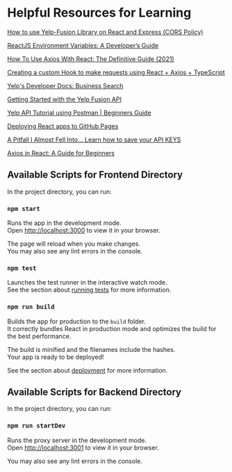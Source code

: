 # Helpful Resources for Learning

[How to use Yelp-Fusion Library on React and Express (CORS Policy)](https://dev.to/kyle12jung/how-to-use-yelp-fusion-library-on-react-and-express-cors-policy-2igb)

[ReactJS Environment Variables: A Developer’s Guide](https://appwrk.com/reactjs-environment-variables)

[How To Use Axios With React: The Definitive Guide (2021)](https://www.freecodecamp.org/news/how-to-use-axios-with-react/#how-to-set-up-axios-with-react)

[Creating a custom Hook to make requests using React + Axios + TypeScript](https://danilorivera95.medium.com/creating-a-custom-hook-to-make-requests-using-react-axios-typescript-ca591c6c25fc)

[Yelp's Developer Docs: Business Search](https://docs.developer.yelp.com/reference/v3_business_search)

[Getting Started with the Yelp Fusion API](https://docs.developer.yelp.com/docs/fusion-intro)

[Yelp API Tutorial using Postman | Beginners Guide](https://www.youtube.com/watch?v=gSH_PLX1OSA)

[Deploying React apps to GitHub Pages](https://blog.logrocket.com/deploying-react-apps-github-pages/)

[A Pitfall I Almost Fell Into… Learn how to save your API KEYS](https://medium.com/@oadaramola/a-pitfall-i-almost-fell-into-d1d3461b2fb8)

[Axios in React: A Guide for Beginners](https://www.geeksforgeeks.org/axios-in-react-a-guide-for-beginners/)

## Available Scripts for Frontend Directory

In the project directory, you can run:

### `npm start`

Runs the app in the development mode.\
Open [http://localhost:3000](http://localhost:3000) to view it in your browser.

The page will reload when you make changes.\
You may also see any lint errors in the console.

### `npm test`

Launches the test runner in the interactive watch mode.\
See the section about [running tests](https://facebook.github.io/create-react-app/docs/running-tests) for more information.

### `npm run build`

Builds the app for production to the `build` folder.\
It correctly bundles React in production mode and optimizes the build for the best performance.

The build is minified and the filenames include the hashes.\
Your app is ready to be deployed!

See the section about [deployment](https://facebook.github.io/create-react-app/docs/deployment) for more information.

## Available Scripts for Backend Directory

In the project directory, you can run:

### `npm run startDev`

Runs the proxy server in the development mode.\
Open [http://localhost:3001](http://localhost:3001) to view it in your browser.

You may also see any lint errors in the console.